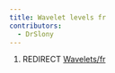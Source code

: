 ```yaml
---
title: Wavelet levels fr
contributors:
  - DrSlony
---
```


1.  REDIRECT [Wavelets/fr](Wavelets/fr.md)
